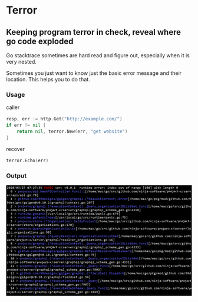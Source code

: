 # Terror

## Keeping program terror in check, reveal where go code exploded

Go stacktrace sometimes are hard read and figure out, especially when it is very nested.

Sometimes you just want to know just the basic error message and their location. This helps you to do that.

### Usage

caller

```go
resp, err := http.Get("http://example.com/")
if err != nil {
    return nil, terror.New(err, "get website")
}
```

recover

```go
terror.Echo(err)
```

### Output

![console_output](terror.png)
